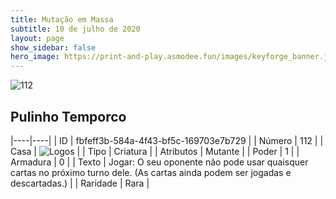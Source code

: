 ```yaml
---
title: Mutação em Massa
subtitle: 10 de julho de 2020
layout: page
show_sidebar: false
hero_image: https://print-and-play.asmodee.fun/images/keyforge_banner.jpg
---
```


![112](https://cdn.keyforgegame.com/media/card_front/pt/479_112_3PXCFH529CPG_pt.png)

## Pulinho Temporco

|----|----|
| ID | fbfeff3b-584a-4f43-bf5c-169703e7b729 |
| Número | 112 |
| Casa | ![Logos](https://archonarcana.com/images/thumb/c/ce/Logos.png/22px-Logos.png "Logos") |
| Tipo | Criatura |
| Atributos | Mutante |
| Poder | 1 |
| Armadura | 0 |
| Texto | Jogar: O seu oponente não pode usar quaisquer cartas no próximo turno dele. (As cartas ainda podem ser jogadas e descartadas.) |
| Raridade | Rara |
